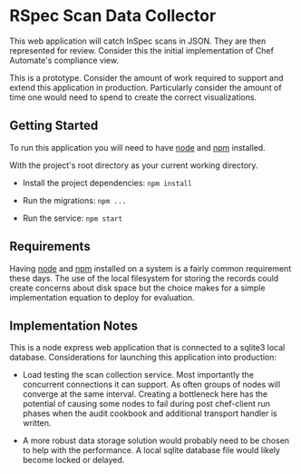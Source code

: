 # RSpec Scan Data Collector

This web application will catch InSpec scans in JSON. They are then represented for review. Consider this the initial implementation of Chef Automate's compliance view.

This is a prototype. Consider the amount of work required to support and extend this application in production. Particularly consider the amount of time one would need to spend to create the correct visualizations.

## Getting Started

To run this application you will need to have [node]() and [npm]() installed.

With the project's root directory as your current working directory.

* Install the project dependencies: `npm install`

* Run the migrations: `npm ...`
* Run the service: `npm start`

## Requirements

Having [node]() and [npm]() installed on a system is a fairly common requirement these days. The use of the local filesystem for storing the records could create concerns about disk space but the choice makes for a simple implementation equation to deploy for evaluation.

## Implementation Notes

This is a node express web application that is connected to a sqlite3 local database. Considerations for launching this application into production:

* Load testing the scan collection service. Most importantly the concurrent connections it can support. As often groups of nodes will converge at the same interval. Creating a bottleneck here has the potential of causing some nodes to fail during post chef-client run phases when the audit cookbook and additional transport handler is written.

* A more robust data storage solution would probably need to be chosen to help with the performance. A local sqlite database file would likely become locked or delayed.
